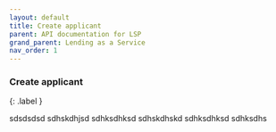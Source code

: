 ```yaml
---
layout: default
title: Create applicant
parent: API documentation for LSP
grand_parent: Lending as a Service
nav_order: 1
---
```


### Create applicant

{: .label }

sdsdsdsd
sdhskdhjsd
sdhksdhksd
sdhskdhskd
sdhksdhksd
sdhksdhs